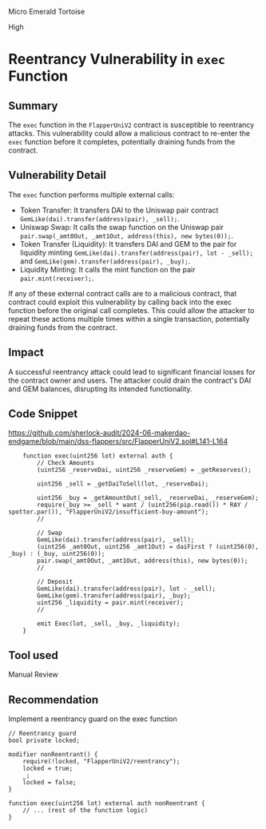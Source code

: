 Micro Emerald Tortoise

High

# Reentrancy Vulnerability in `exec` Function

## Summary
The `exec` function in the `FlapperUniV2` contract is susceptible to reentrancy attacks. This vulnerability could allow a malicious contract to re-enter the `exec` function before it completes, potentially draining funds from the contract.

## Vulnerability Detail
The `exec` function performs multiple external calls:
- Token Transfer: It transfers DAI to the Uniswap pair contract `GemLike(dai).transfer(address(pair), _sell);`.
- Uniswap Swap: It calls the swap function on the Uniswap pair `pair.swap(_amt0Out, _amt1Out, address(this), new bytes(0));`.
- Token Transfer (Liquidity): It transfers DAI and GEM to the pair for liquidity minting `GemLike(dai).transfer(address(pair), lot - _sell);` and `GemLike(gem).transfer(address(pair), _buy);`.
- Liquidity Minting: It calls the mint function on the pair `pair.mint(receiver);`.

If any of these external contract calls are to a malicious contract, that contract could exploit this vulnerability by calling back into the exec function before the original call completes. This could allow the attacker to repeat these actions multiple times within a single transaction, potentially draining funds from the contract.

## Impact
A successful reentrancy attack could lead to significant financial losses for the contract owner and users. The attacker could drain the contract's DAI and GEM balances, disrupting its intended functionality.

## Code Snippet

https://github.com/sherlock-audit/2024-06-makerdao-endgame/blob/main/dss-flappers/src/FlapperUniV2.sol#L141-L164

```solidity
    function exec(uint256 lot) external auth {
        // Check Amounts
        (uint256 _reserveDai, uint256 _reserveGem) = _getReserves();

        uint256 _sell = _getDaiToSell(lot, _reserveDai);

        uint256 _buy = _getAmountOut(_sell, _reserveDai, _reserveGem);
        require(_buy >= _sell * want / (uint256(pip.read()) * RAY / spotter.par()), "FlapperUniV2/insufficient-buy-amount");
        //

        // Swap
        GemLike(dai).transfer(address(pair), _sell);
        (uint256 _amt0Out, uint256 _amt1Out) = daiFirst ? (uint256(0), _buy) : (_buy, uint256(0));
        pair.swap(_amt0Out, _amt1Out, address(this), new bytes(0));
        //

        // Deposit
        GemLike(dai).transfer(address(pair), lot - _sell);
        GemLike(gem).transfer(address(pair), _buy);
        uint256 _liquidity = pair.mint(receiver);
        //

        emit Exec(lot, _sell, _buy, _liquidity);
    }
```

## Tool used

Manual Review

## Recommendation
Implement a reentrancy guard on the exec function

```solidity
// Reentrancy guard
bool private locked;

modifier nonReentrant() {
    require(!locked, "FlapperUniV2/reentrancy");
    locked = true;
    _;
    locked = false;
}

function exec(uint256 lot) external auth nonReentrant {
    // ... (rest of the function logic)
}
```
